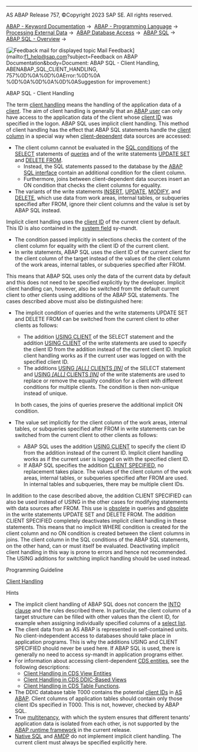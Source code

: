   

* * *

AS ABAP Release 757, ©Copyright 2023 SAP SE. All rights reserved.

[ABAP - Keyword Documentation](javascript:call_link\('abenabap.htm'\)) →  [ABAP - Programming Language](javascript:call_link\('abenabap_reference.htm'\)) →  [Processing External Data](javascript:call_link\('abenabap_language_external_data.htm'\)) →  [ABAP Database Access](javascript:call_link\('abendb_access.htm'\)) →  [ABAP SQL](javascript:call_link\('abenabap_sql.htm'\)) →  [ABAP SQL - Overview](javascript:call_link\('abenabap_sql_oview.htm'\)) → 

 [![](Mail.gif?object=Mail.gif&sap-language=EN "Feedback mail for displayed topic") Mail Feedback](mailto:f1_help@sap.com?subject=Feedback on ABAP Documentation&body=Document: ABAP SQL - Client Handling, ABENABAP_SQL_CLIENT_HANDLING, 757%0D%0A%0D%0AError:%0D%0A
%0D%0A%0D%0A%0D%0ASuggestion for improvement:)

ABAP SQL - Client Handling

The term [client handling](javascript:call_link\('abenclient_handling_glosry.htm'\) "Glossary Entry") means the handling of the application data of a [client](javascript:call_link\('abenclient_glosry.htm'\) "Glossary Entry"). The aim of client handling is generally that an [ABAP user](javascript:call_link\('abenabap_user_glosry.htm'\) "Glossary Entry") can only have access to the application data of the client whose [client ID](javascript:call_link\('abenclient_identifier_glosry.htm'\) "Glossary Entry") was specified in the logon. ABAP SQL uses implicit client handling. This method of client handling has the effect that ABAP SQL statements handle the [client column](javascript:call_link\('abenclient_column_glosry.htm'\) "Glossary Entry") in a special way when [client-dependent](javascript:call_link\('abenclient_dependent_glosry.htm'\) "Glossary Entry") data sources are accessed:

-   The client column cannot be evaluated in the [SQL conditions](javascript:call_link\('abensql_cond_glosry.htm'\) "Glossary Entry") of the [SELECT](javascript:call_link\('abapselect.htm'\)) statements of [queries](javascript:call_link\('abenquery_glosry.htm'\) "Glossary Entry") and of the write statements [UPDATE SET](javascript:call_link\('abapupdate.htm'\)) and [DELETE FROM](javascript:call_link\('abapdelete_dbtab.htm'\)).
    -   Instead, the SQL statements passed to the database by the [ABAP SQL interface](javascript:call_link\('abenabap_sql_interface_glosry.htm'\) "Glossary Entry") contain an additional condition for the client column.
    -   Furthermore, joins between client-dependent data sources insert an ON condition that checks the client columns for equality.
-   The variants of the write statements [INSERT](javascript:call_link\('abapinsert_dbtab.htm'\)), [UPDATE](javascript:call_link\('abapupdate.htm'\)), [MODIFY](javascript:call_link\('abapmodify_dbtab.htm'\)), and [DELETE](javascript:call_link\('abapdelete_dbtab.htm'\)), which use data from work areas, internal tables, or subqueries specified after FROM, ignore their client columns and the value is set by ABAP SQL instead.

Implicit client handling uses the [client ID](javascript:call_link\('abenclient_identifier_glosry.htm'\) "Glossary Entry") of the current client by default. This ID is also contained in the [system field](javascript:call_link\('abensystem_field_glosry.htm'\) "Glossary Entry") sy-mandt.

-   The condition passed implicitly in selections checks the content of the client column for equality with the client ID of the current client.
-   In write statements, ABAP SQL uses the client ID of the current client for the client column of the target instead of the values of the client column of the work areas, internal tables, or subqueries specified after FROM.

This means that ABAP SQL uses only the data of the current data by default and this does not need to be specified explicitly by the developer. Implicit client handling can, however, also be switched from the default current client to other clients using additions of the ABAP SQL statements. The cases described above must also be distinguished here:

-   The implicit condition of queries and the write statements UPDATE SET and DELETE FROM can be switched from the current client to other clients as follows:
    
    -   The addition [USING CLIENT](javascript:call_link\('abapselect_client.htm'\)) of the SELECT statement and the addition [USING CLIENT](javascript:call_link\('abapiumd_client.htm'\)) of the write statements are used to specify the client ID from the addition instead of the current client ID. Implicit client handling works as if the current user was logged on with the specified client ID.
    -   The additions [USING *\[*ALL*\]* CLIENTS *\[*IN*\]*](javascript:call_link\('abapselect_client.htm'\)) of the SELECT statement and [USING *\[*ALL*\]* CLIENTS *\[*IN*\]*](javascript:call_link\('abapiumd_client.htm'\)) of the write statements are used to replace or remove the equality condition for a client with different conditions for multiple clients. The condition is then non-unique instead of unique.
    
    In both cases, the joins of queries preserve the additional implicit ON condition.
    
-   The value set implicitly for the client column of the work areas, internal tables, or subqueries specified after FROM in write statements can be switched from the current client to other clients as follows:
    -   ABAP SQL uses the addition [USING CLIENT](javascript:call_link\('abapiumd_client.htm'\)) to specify the client ID from the addition instead of the current ID. Implicit client handling works as if the current user is logged on with the specified client ID.
    -   If ABAP SQL specifies the addition [CLIENT SPECIFIED](javascript:call_link\('abapiumd_client.htm'\)), no replacement takes place. The values of the client column of the work areas, internal tables, or subqueries specified after FROM are used. In internal tables and subqueries, there may be multiple client IDs.

In addition to the case described above, the addition CLIENT SPECIFIED can also be used instead of USING in the other cases for modifying statements with data sources after FROM. This use is [obsolete](javascript:call_link\('abapselect_client_obsolete.htm'\)) in queries and [obsolete](javascript:call_link\('abapud_client_obsolete.htm'\)) in the write statements UPDATE SET and DELETE FROM. The addition CLIENT SPECIFIED completely deactivates implicit client handling in these statements. This means that no implicit WHERE condition is created for the client column and no ON condition is created between the client columns in joins. The client column in the SQL conditions of the ABAP SQL statements, on the other hand, can or must itself be evaluated. Deactivating implicit client handling in this way is prone to errors and hence not recommended. The USING additions for switching implicit handling should be used instead.

Programming Guideline

[Client Handling](javascript:call_link\('abenclient_handling_guidl.htm'\) "Guideline")

Hints

-   The implicit client handling of ABAP SQL does not concern the [INTO clause](javascript:call_link\('abapinto_clause.htm'\)) and the rules described there. In particular, the client column of a target structure can be filled with other values than the client ID, for example when assigning individually specified columns of a [select list](javascript:call_link\('abapselect_list.htm'\)).
-   The client data from an AS ABAP is represented in self-contained units. No client-independent access to databases should take place in application programs. This is why the additions USING and CLIENT SPECIFIED should never be used here. If ABAP SQL is used, there is generally no need to access sy-mandt in application programs either.
-   For information about accessing client-dependent [CDS entities](javascript:call_link\('abencds_entity_glosry.htm'\) "Glossary Entry"), see the following descriptions:
    -   [Client Handling in CDS View Entities](javascript:call_link\('abencds_v2_view_client_handling.htm'\))
    -   [Client Handling in CDS DDIC-Based Views](javascript:call_link\('abencds_view_client_handling_v1.htm'\))
    -   [Client Handling in CDS Table Functions](javascript:call_link\('abencds_func_client_handling.htm'\)).
-   The DDIC database table T000 contains the potential [client IDs](javascript:call_link\('abenclient_identifier_glosry.htm'\) "Glossary Entry") in [AS ABAP](javascript:call_link\('abenas_abap_glosry.htm'\) "Glossary Entry"). Client columns of application tables should contain only those client IDs specified in T000. This is not, however, checked by ABAP SQL.
-   True [multitenancy](javascript:call_link\('abenmegatenancy_glosry.htm'\) "Glossary Entry"), with which the system ensures that different tenants' application data is isolated from each other, is not supported by the [ABAP runtime framework](javascript:call_link\('abenabap_runtime_frmwk_glosry.htm'\) "Glossary Entry") in the current release.
-   [Native SQL](javascript:call_link\('abennative_sql.htm'\)) and [AMDP](javascript:call_link\('abenamdp_glosry.htm'\) "Glossary Entry") do not implement implicit client handling. The current client must always be specified explicitly here.